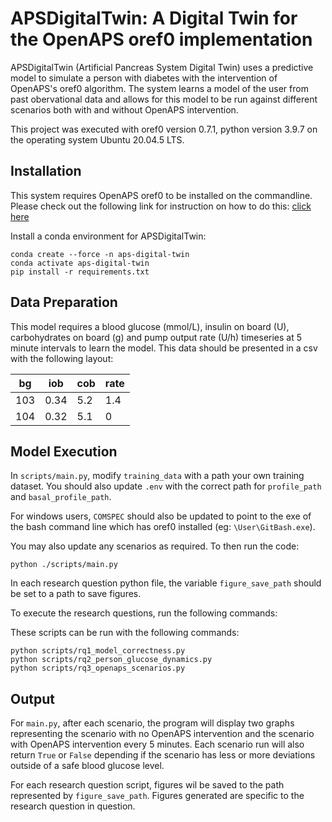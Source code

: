 # APSDigitalTwin: A Digital Twin for the OpenAPS oref0 implementation

APSDigitalTwin (Artificial Pancreas System Digital Twin) uses a predictive model to simulate a person with diabetes with the intervention of OpenAPS's oref0 algorithm. The system learns a model of the user from past obervational data and allows for this model to be run against different scenarios both with and without OpenAPS intervention.

This project was executed with oref0 version 0.7.1, python version 3.9.7 on the operating system Ubuntu 20.04.5 LTS.

## Installation

This system requires OpenAPS oref0 to be installed on the commandline. Please check out the following link for instruction on how to do this: [click here](https://github.com/openaps/oref0)

Install a conda environment for APSDigitalTwin:
```
conda create --force -n aps-digital-twin
conda activate aps-digital-twin
pip install -r requirements.txt
```
## Data Preparation

This model requires a blood glucose (mmol/L), insulin on board (U), carbohydrates on board (g) and pump output rate (U/h) timeseries at 5 minute intervals to learn the model. This data should be presented in a csv with the following layout:

| bg | iob | cob | rate |
| --- | --- | --- | --- |
| 103 | 0.34 | 5.2 | 1.4 |
| 104 | 0.32 | 5.1 | 0 |


## Model Execution

In `scripts/main.py`, modify `training_data` with a path your own training dataset. You should also update `.env` with the correct path for `profile_path` and `basal_profile_path`.

For windows users, `COMSPEC` should also be updated to point to the exe of the bash command line which has oref0 installed (eg: `\User\GitBash.exe`).

You may also update any scenarios as required. To then run the code:
```
python ./scripts/main.py
```

In each research question python file, the variable `figure_save_path` should be set to a path to save figures.

To execute the research questions, run the following commands:

These scripts can be run with the following commands:
```
python scripts/rq1_model_correctness.py
python scripts/rq2_person_glucose_dynamics.py
python scripts/rq3_openaps_scenarios.py
```

## Output

For `main.py`, after each scenario, the program will display two graphs representing the scenario with no OpenAPS intervention and the scenario with OpenAPS intervention every 5 minutes. Each scenario run will also return `True` or `False` depending if the scenario has less or more deviations outside of a safe blood glucose level.

For each research question script, figures wil be saved to the path represented by `figure_save_path`. Figures generated are specific to the research question in question.
